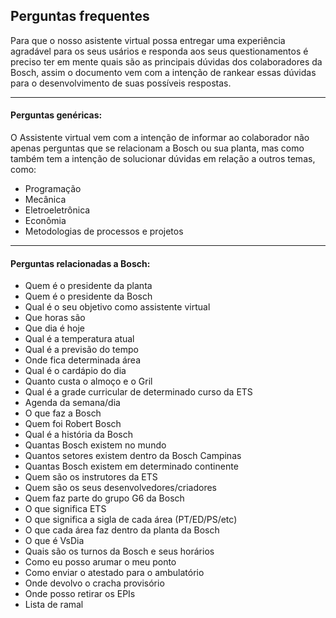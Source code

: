 ## Perguntas frequentes
Para que o nosso asistente virtual possa entregar uma experiência agradável para os seus usários e responda aos seus questionamentos é preciso ter em mente quais são as principais dúvidas dos colaboradores da Bosch, assim o documento vem com a intenção de rankear essas dúvidas para o desenvolvimento de suas possíveis respostas.
***
#### Perguntas genéricas:
O Assistente virtual vem com a intenção de informar ao colaborador não apenas perguntas que se relacionam a Bosch ou sua planta, mas como também tem a intenção de solucionar dúvidas em relação a outros temas, como:
- Programação
- Mecânica
- Eletroeletrônica
- Econômia
- Metodologias de processos e projetos
***
#### Perguntas relacionadas a Bosch:
- Quem é o presidente da planta
- Quem é o presidente da Bosch
- Qual é o seu objetivo como assistente virtual
- Que horas são
- Que dia é hoje
- Qual é a temperatura atual
- Qual é a previsão do tempo
- Onde fica determinada área
- Qual é o cardápio do dia
- Quanto custa o almoço e o Gril
- Qual é a grade curricular de determinado curso da ETS
- Agenda da semana/dia
- O que faz a Bosch
- Quem foi Robert Bosch
- Qual é a história da Bosch
- Quantas Bosch existem no mundo
- Quantos setores existem dentro da Bosch Campinas
- Quantas Bosch existem em determinado continente
- Quem são os instrutores da ETS
- Quem são os seus desenvolvedores/criadores
- Quem faz parte do grupo G6 da Bosch
- O que significa ETS
- O que significa a sigla de cada área (PT/ED/PS/etc)
- O que cada área faz dentro da planta da Bosch
- O que é VsDia
- Quais são os turnos da Bosch e seus horários
- Como eu posso arumar o meu ponto
- Como enviar o atestado para o ambulatório
- Onde devolvo o cracha provisório
- Onde posso retirar os EPIs
- Lista de ramal